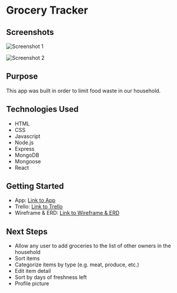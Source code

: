 # Grocery Tracker

## Screenshots
![Screenshot 1](https://i.imgur.com/ScqAXZR.png)

![Screenshot 2](https://i.imgur.com/dq066Ll.png)

## Purpose
This app was built in order to limit food waste in our household.

## Technologies Used
* HTML
* CSS
* Javascript
* Node.js
* Express
* MongoDB
* Mongoose
* React

## Getting Started
* App: [Link to App](localhost.8000)
* Trello: [Link to Trello](https://trello.com/invite/b/CCo5y6ud/ATTIebfa7130b3c5d636e51b688ac7612d5e6C0C7942/ga-sei-project-3-grocery-tracker)
* Wireframe & ERD: [Link to Wireframe & ERD](https://www.figma.com/file/sDEE9Nf5iCJdyOfiqhzE6j/Project-3-Grocery-Tracker?type=whiteboard&node-id=1%3A609&t=eWhVx0gh9AyUCVi4-1)

## Next Steps
* Allow any user to add groceries to the list of other owners in the household
* Sort items
* Categorize items by type (e.g. meat, produce, etc.)
* Edit item detail
* Sort by days of freshness left
* Profile picture